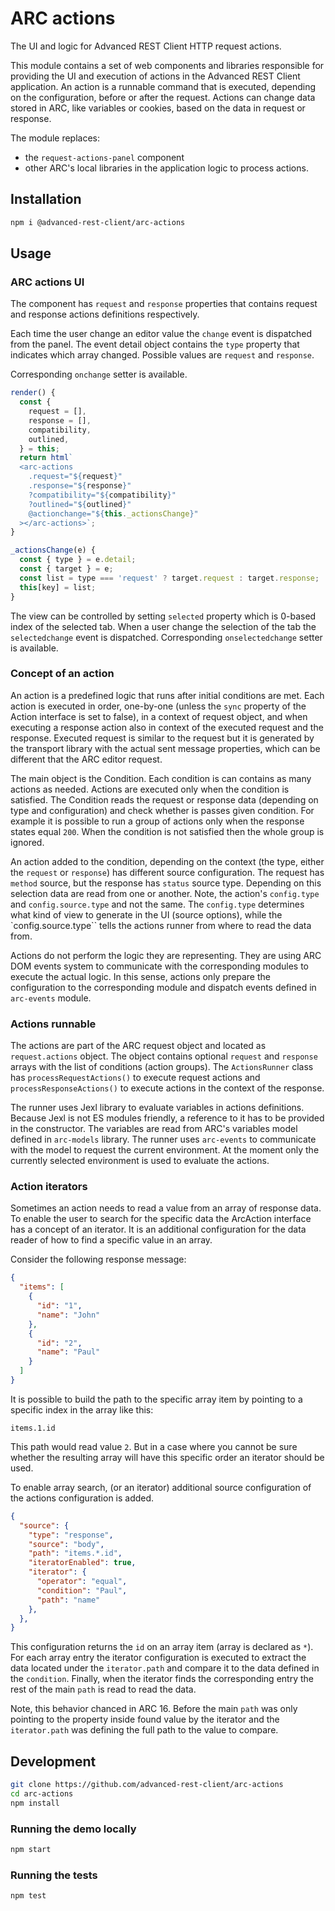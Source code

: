 # ARC actions

The UI and logic for Advanced REST Client HTTP request actions.

This module contains a set of web components and libraries responsible for providing the UI and execution of actions in the Advanced REST Client application.
An action is a runnable command that is executed, depending on the configuration, before or after the request. Actions can change data stored in ARC, like variables or cookies, based on the data in request or response.

The module replaces:

- the `request-actions-panel` component
- other ARC's local libraries in the application logic to process actions.

## Installation

```bash
npm i @advanced-rest-client/arc-actions
```

## Usage

### ARC actions UI

The component has `request` and `response` properties that contains request and response actions definitions respectively.

Each time the user change an editor value the `change` event is dispatched from the panel. The event detail object contains the `type` property that indicates which array changed. Possible values are `request` and `response`.

Corresponding `onchange` setter is available.

```javascript
render() {
  const {
    request = [],
    response = [],
    compatibility,
    outlined,
  } = this;
  return html`
  <arc-actions
    .request="${request}"
    .response="${response}"
    ?compatibility="${compatibility}"
    ?outlined="${outlined}"
    @actionchange="${this._actionsChange}"
  ></arc-actions>`;
}

_actionsChange(e) {
  const { type } = e.detail;
  const { target } = e;
  const list = type === 'request' ? target.request : target.response;
  this[key] = list;
}
```

The view can be controlled by setting `selected` property which is 0-based index of the selected tab. When a user change the selection of the tab the `selectedchange` event is dispatched. Corresponding `onselectedchange` setter is available.

### Concept of an action

An action is a predefined logic that runs after initial conditions are met. Each action is executed in order, one-by-one (unless the `sync` property of the Action interface is set to false), in a context of request object, and when executing a response action also in context of the executed request and the response. Executed request is similar to the request but it is generated by the transport library with the actual sent message properties, which can be different that the ARC editor request.

The main object is the Condition. Each condition is can contains as many actions as needed. Actions are executed only when the condition is satisfied. The Condition reads the request or response data (depending on type and configuration) and check whether is passes given condition. For example it is possible to run a group of actions only when the response states equal `200`. When the condition is not satisfied then the whole group is ignored.

An action added to the condition, depending on the context (the type, either the `request` or `response`) has different source configuration. The request has `method` source, but the response has `status` source type. Depending on this selection data are read from one or another.
Note, the action's `config.type` and `config.source.type` and not the same. The `config.type` determines what kind of view to generate in the UI (source options), while the `config.source.type`` tells the actions runner from where to read the data from.

Actions do not perform the logic they are representing. They are using ARC DOM events system to communicate with the corresponding modules to execute the actual logic. In this sense, actions only prepare the configuration to the corresponding module and dispatch events defined in `arc-events` module.

### Actions runnable

The actions are part of the ARC request object and located as `request.actions` object. The object contains optional `request` and `response` arrays with the list of conditions (action groups). The `ActionsRunner` class has `processRequestActions()` to execute request actions and `processResponseActions()` to execute actions in the context of the response.

The runner uses Jexl library to evaluate variables in actions definitions. Because Jexl is not ES modules friendly, a reference to it has to be provided in the constructor.
The variables are read from ARC's variables model defined in `arc-models` library. The runner uses `arc-events` to communicate with the model to request the current environment.
At the moment only the currently selected environment is used to evaluate the actions.

### Action iterators

Sometimes an action needs to read a value from an array of response data. To enable the user to search for the specific data the ArcAction interface has a concept of an iterator.
It is an additional configuration for the data reader of how to find a specific value in an array.

Consider the following response message:

```json
{
  "items": [
    {
      "id": "1",
      "name": "John"
    },
    {
      "id": "2",
      "name": "Paul"
    }
  ]
}
```

It is possible to build the path to the specific array item by pointing to a specific index in the array like this:

```text
items.1.id
```

This path would read value `2`. But in a case where you cannot be sure whether the resulting array will have this specific order an iterator should be used.

To enable array search, (or an iterator) additional source configuration of the actions configuration is added.

```json
{
  "source": {
    "type": "response",
    "source": "body",
    "path": "items.*.id",
    "iteratorEnabled": true,
    "iterator": {
      "operator": "equal",
      "condition": "Paul",
      "path": "name"
    },
  },
}
```

This configuration returns the `id` on an array item (array is declared as `*`). For each array entry the iterator configuration is executed to extract the data located under the `iterator.path` and compare it to the data defined in the `condition`. Finally, when the iterator finds the corresponding entry the rest of the main `path` is read to read the data.

Note, this behavior chanced in ARC 16. Before the main `path` was only pointing to the property inside found value by the iterator and the `iterator.path` was defining the full path to the value to compare.


## Development

```sh
git clone https://github.com/advanced-rest-client/arc-actions
cd arc-actions
npm install
```

### Running the demo locally

```sh
npm start
```

### Running the tests

```sh
npm test
```
